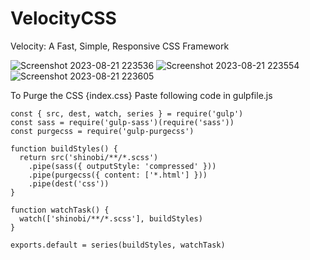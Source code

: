 # VelocityCSS

Velocity: A Fast, Simple, Responsive CSS Framework

![Screenshot 2023-08-21 223536](https://github.com/pratikt76/VelocityCSS/assets/96099806/795224a5-3e1b-4c9e-9b0e-4117418eda0e)
![Screenshot 2023-08-21 223554](https://github.com/pratikt76/VelocityCSS/assets/96099806/fea5994e-f3b4-446a-b5fd-f7f14071a2b8)
![Screenshot 2023-08-21 223605](https://github.com/pratikt76/VelocityCSS/assets/96099806/6e9f865b-04e7-4ba8-bc59-542b73945772)

To Purge the CSS {index.css}
Paste following code in gulpfile.js

```
const { src, dest, watch, series } = require('gulp')
const sass = require('gulp-sass')(require('sass'))
const purgecss = require('gulp-purgecss')

function buildStyles() {
  return src('shinobi/**/*.scss')
    .pipe(sass({ outputStyle: 'compressed' }))
    .pipe(purgecss({ content: ['*.html'] }))
    .pipe(dest('css'))
}

function watchTask() {
  watch(['shinobi/**/*.scss'], buildStyles)
}

exports.default = series(buildStyles, watchTask)
```
